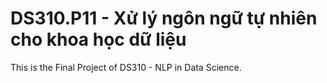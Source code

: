 # DS310.P11 - Xử lý ngôn ngữ tự nhiên cho khoa học dữ liệu
This is the Final Project of DS310 - NLP in Data Science. 
